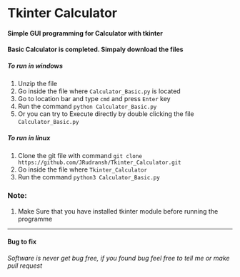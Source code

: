 # Tkinter Calculator
#### Simple GUI programming for Calculator with tkinter
#### Basic Calculator is completed. Simpaly download the files
##### To run in windows
1. Unzip the file
2. Go inside the file where `Calculator_Basic.py` is located
3. Go to location bar and type `cmd` and press `Enter` key
4. Run the command `python Calculator_Basic.py`
4. Or you can try to Execute directly by double clicking the file `Calculator_Basic.py`

##### To run in linux
1. Clone the git file with command `git clone https://github.com/JRudransh/Tkinter_Calculator.git`
2. Go inside the file where `Tkinter_Calculator`
3. Run the command `python3 Calculator_Basic.py`

### Note:
1. Make Sure that you have installed tkinter module before running the programme

************************************

#### Bug to fix
###### Software is never get bug free, if you found bug feel free to tell me or make pull request
